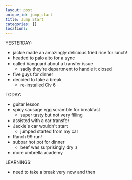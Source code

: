 ```yaml
---
layout: post
unique_id: jump_start
title: Jump Start
categories: []
locations: 
---
```


YESTERDAY:
* jackie made an amazingly delicious fried rice for lunch!
* headed to palo alto for a sync
* called Vanguard about a transfer issue
  * sadly they're department to handle it closed
* five guys for dinner
* decided to take a break
  * re-installed Civ 6

TODAY:
* guitar lesson
* spicy sausage egg scramble for breakfast
  * super tasty but not very filling
* assisted with a car transfer
* Jackie's car wouldn't start
  * jumped started from my car
* Ranch 99 run!
* subpar hot pot for dinner
  * beef was surprisingly dry :(
* more umbrella academy

LEARNINGS:
* need to take a break very now and then
